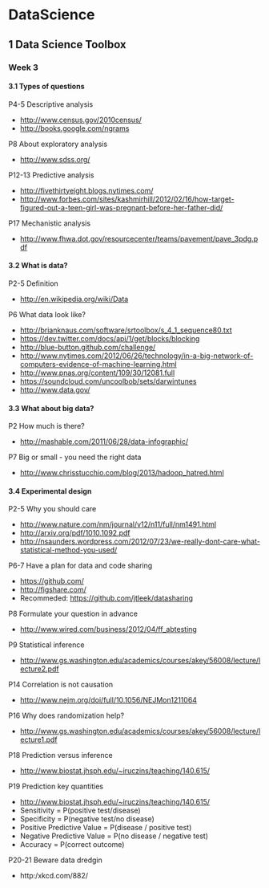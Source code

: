 # DataScience
## 1 Data Science Toolbox
### Week 3
#### 3.1 Types of questions
P4-5 Descriptive analysis
* http://www.census.gov/2010census/
* http://books.google.com/ngrams

P8 About exploratory analysis
* http://www.sdss.org/

P12-13 Predictive analysis
* http://fivethirtyeight.blogs.nytimes.com/
* http://www.forbes.com/sites/kashmirhill/2012/02/16/how-target-figured-out-a-teen-girl-was-pregnant-before-her-father-did/
 
P17 Mechanistic analysis
* http://www.fhwa.dot.gov/resourcecenter/teams/pavement/pave_3pdg.pdf
 
#### 3.2 What is data?
P2-5 Definition
* http://en.wikipedia.org/wiki/Data

P6 What data look like?
* http://brianknaus.com/software/srtoolbox/s_4_1_sequence80.txt
* https://dev.twitter.com/docs/api/1/get/blocks/blocking
* http://blue-button.github.com/challenge/
* http://www.nytimes.com/2012/06/26/technology/in-a-big-network-of-computers-evidence-of-machine-learning.html
* http://www.pnas.org/content/109/30/12081.full
* https://soundcloud.com/uncoolbob/sets/darwintunes
* http://www.data.gov/

#### 3.3 What about big data?
P2 How much is there?
* http://mashable.com/2011/06/28/data-infographic/

P7 Big or small - you need the right data
* http://www.chrisstucchio.com/blog/2013/hadoop_hatred.html

#### 3.4 Experimental design
P2-5 Why you should care
* http://www.nature.com/nm/journal/v12/n11/full/nm1491.html
* http://arxiv.org/pdf/1010.1092.pdf
* http://nsaunders.wordpress.com/2012/07/23/we-really-dont-care-what-statistical-method-you-used/

P6-7 Have a plan for data and code sharing
* https://github.com/
* http://figshare.com/
* Recommeded: https://github.com/jtleek/datasharing
 
P8 Formulate your question in advance
* http://www.wired.com/business/2012/04/ff_abtesting

P9 Statistical inference
* http://www.gs.washington.edu/academics/courses/akey/56008/lecture/lecture2.pdf

P14 Correlation is not causation
* http://www.nejm.org/doi/full/10.1056/NEJMon1211064

P16 Why does randomization help?
* http://www.gs.washington.edu/academics/courses/akey/56008/lecture/lecture1.pdf
 
P18 Prediction versus inference
* http://www.biostat.jhsph.edu/~iruczins/teaching/140.615/

P19 Prediction key quantities
* http://www.biostat.jhsph.edu/~iruczins/teaching/140.615/
* Sensitivity = P(positive test/disease)
* Specificity = P(negative test/no disease)
* Positive Predictive Value = P(disease / positive test)
* Negative Predictive Value = P(no disease / negative test)
* Accuracy = P(correct outcome)

P20-21 Beware data dredgin
* http:/xkcd.com/882/